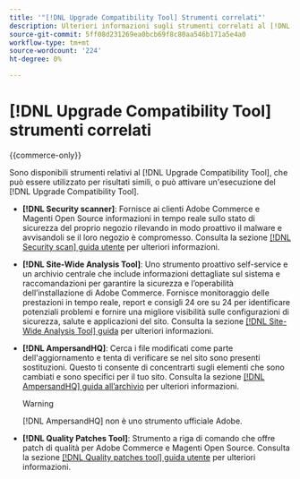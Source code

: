 ```yaml
---
title: '"[!DNL Upgrade Compatibility Tool] Strumenti correlati"'
description: Ulteriori informazioni sugli strumenti correlati al [!DNL Upgrade Compatibility Tool] sul progetto Adobe Commerce.
source-git-commit: 5ff08d231269ea0bcb69f8c80aa546b171a5e4a0
workflow-type: tm+mt
source-wordcount: '224'
ht-degree: 0%

---
```



# [!DNL Upgrade Compatibility Tool] strumenti correlati

{{commerce-only}}

Sono disponibili strumenti relativi al [!DNL Upgrade Compatibility Tool], che può essere utilizzato per risultati simili, o può attivare un&#39;esecuzione del [!DNL Upgrade Compatibility Tool].

- **[!DNL Security scanner]**: Fornisce ai clienti Adobe Commerce e Magenti Open Source informazioni in tempo reale sullo stato di sicurezza del proprio negozio rilevando in modo proattivo il malware e avvisandoli se il loro negozio è compromesso. Consulta la sezione [[!DNL Security scan] guida utente](https://docs.magento.com/user-guide/magento/security-scan.html) per ulteriori informazioni.

- **[!DNL Site-Wide Analysis Tool]**: Uno strumento proattivo self-service e un archivio centrale che include informazioni dettagliate sul sistema e raccomandazioni per garantire la sicurezza e l’operabilità dell’installazione di Adobe Commerce. Fornisce monitoraggio delle prestazioni in tempo reale, report e consigli 24 ore su 24 per identificare potenziali problemi e fornire una migliore visibilità sulle configurazioni di sicurezza, salute e applicazioni del sito. Consulta la sezione [[!DNL Site-Wide Analysis Tool] guida](https://experienceleague.adobe.com/docs/commerce-operations/tools/site-wide-analysis-tool/intro.html?lang=en) per ulteriori informazioni.

- **[!DNL AmpersandHQ]**: Cerca i file modificati come parte dell&#39;aggiornamento e tenta di verificare se nel sito sono presenti sostituzioni. Questo ti consente di concentrarti sugli elementi che sono cambiati e sono specifici per il tuo sito. Consulta la sezione [[!DNL AmpersandHQ] guida all’archivio](https://github.com/AmpersandHQ) per ulteriori informazioni.

   >[!WARNING]
   >
   >[!DNL AmpersandHQ] non è uno strumento ufficiale Adobe.

- **[!DNL Quality Patches Tool]**: Strumento a riga di comando che offre patch di qualità per Adobe Commerce e Magenti Open Source. Consulta la sezione [[!DNL Quality patches tool] guida utente](https://devdocs.magento.com/quality-patches/tool.html) per ulteriori informazioni.
